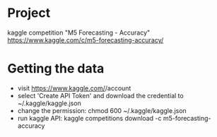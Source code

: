 # Project

kaggle competition "M5 Forecasting - Accuracy"
https://www.kaggle.com/c/m5-forecasting-accuracy/

# Getting the data

- visit https://www.kaggle.com/<username>/account
- select 'Create API Token' and download the credential to ~/.kaggle/kaggle.json 
- change the permission: chmod 600 ~/.kaggle/kaggle.json
- run kaggle API: kaggle competitions download -c m5-forecasting-accuracy
